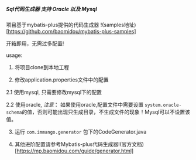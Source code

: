##### Sql代码生成器 支持 Oracle 以及 Mysql

项目基于mybatis-plus提供的代码生成器 !(samples地址)[https://github.com/baomidou/mybatis-plus-samples]

开箱即用，无需过多配置!

usage:

1. 将项目clone到本地工程

2. 修改application.properties文件中的配置

  2.1 使用mysql, 只需要修改mysql下的配置
  
  2.2 使用oracle, *注意*： 如果使用oracle,配置文件中需要设置 `system.oracle-schema`的值，否则可能出现只生成目录，不生成文件的现象！Mysql可以不设置该值。

3. 运行 `com.immango.generator` 包下的CodeGenerator.java

4. 其他进阶配置请参考Mybatis-plus代码生成器!(官方文档)[https://mp.baomidou.com/guide/generator.html]
